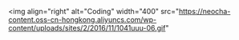 <img align="right" alt="Coding" width="400" src="https://neocha-content.oss-cn-hongkong.aliyuncs.com/wp-content/uploads/sites/2/2016/11/1041uuu-06.gif"
